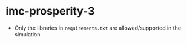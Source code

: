 # imc-prosperity-3

- Only the libraries in `requirements.txt` are allowed/supported in the simulation.